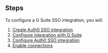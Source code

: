 ## Steps

To configure a G Suite SSO integration, you will:

1. [Create Auth0 SSO integration](#create-auth0-sso-integration)
2. [Configure integration with G Suite](#configure-integration-with-g-suite)
3. [Configure Auth0 SSO integration](#configure-auth0-sso-integration)
4. [Enable connections](#enable-connections)
